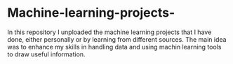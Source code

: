 # Machine-learning-projects-
In this repository I unploaded the machine learning projects that I have done, either personally or by learning from different sources. The main idea was to enhance my skills in handling data
and using machin learning tools to draw useful information.
